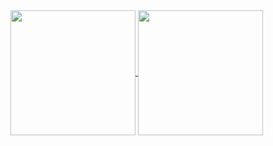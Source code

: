 <a href="https://github.com/Merlijnos/github-readme-stats">
  <img height=200 align="center" src="https://github-readme-stats.vercel.app/api?username=Merlijnos&hide=contribs,prs&show_icons=true&theme=github_dark&hide_rank=true"/>
<img height=200 align="center" src="https://github-readme-stats.vercel.app/api/top-langs/?username=Merlijnos&theme=github_dark)](https://github.com/Merlijnos/github-readme-stats" />
</a>
